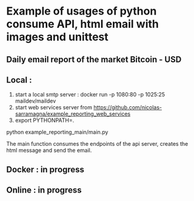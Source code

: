 # Example of usages of python consume API, html email with images and unittest

## Daily email report of the market Bitcoin - USD

## Local :
1. start a local smtp server : docker run -p 1080:80 -p 1025:25 maildev/maildev
2. start web services server from https://github.com/nicolas-sarramagna/example_reporting_web_services
3. export PYTHONPATH=.

python example_reporting_main/main.py

The main function consumes the endpoints of the api server, creates the html message and send the email.

## Docker : in progress

## Online : in progress
